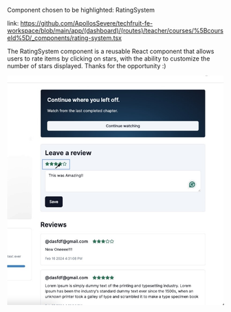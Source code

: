 Component chosen to be highlighted: RatingSystem

link: https://github.com/ApollosSevere/techfruit-fe-workspace/blob/main/app/(dashboard)/(routes)/teacher/courses/%5BcourseId%5D/_components/rating-system.tsx

The RatingSystem component is a reusable React component that allows users to rate 
items by clicking on stars, with the ability to customize the number of stars displayed. 
Thanks for the opportunity :) 

![Photo of Rating System](rating_system.jpeg)